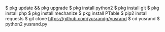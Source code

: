 $ pkg update && pkg upgrade
$ pkg install python2
$ pkg install git
$ pkg install php
$ pkg install mechanize
$ pkg install PTable
$ pip2 install requests
$ git clone https://github.com/yusrandg/yusrand
$ cd yusrand
$ python2 yusrand.py
